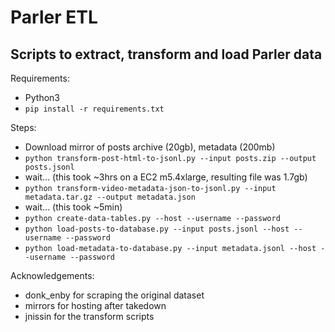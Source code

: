 # Parler ETL
## Scripts to extract, transform and load Parler data

Requirements:
- Python3
- `pip install -r requirements.txt`

Steps:
- Download mirror of posts archive (20gb), metadata (200mb)
- `python transform-post-html-to-jsonl.py --input posts.zip --output posts.jsonl`
- wait... (this took ~3hrs on a EC2 m5.4xlarge, resulting file was 1.7gb)
- `python transform-video-metadata-json-to-jsonl.py --input metadata.tar.gz --output metadata.json`
- wait... (this took ~5min)
- `python create-data-tables.py --host --username --password`
- `python load-posts-to-database.py --input posts.jsonl --host --username --password`
- `python load-metadata-to-database.py --input metadata.jsonl --host --username --password`

Acknowledgements:
- donk_enby for scraping the original dataset
- mirrors for hosting after takedown
- jnissin for the transform scripts
